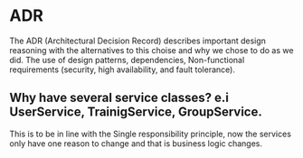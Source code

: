 # ADR
The ADR (Architectural Decision Record) describes important design reasoning with the alternatives to this choise and why we chose to do as we did.
The use of design patterns, dependencies, Non-functional requirements (security, high availability, and fault tolerance).


## Why have several service classes? e.i UserService, TrainigService, GroupService.

This is to be in line with the Single responsibility principle, now the services only have one reason to change and that is business logic changes.